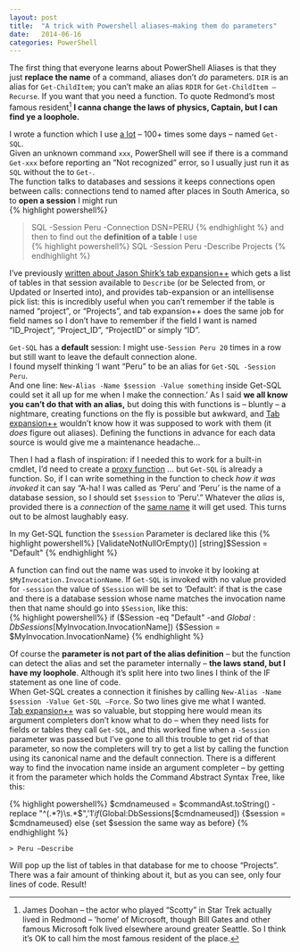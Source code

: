 ```yaml
---
layout: post
title:  "A trick with Powershell aliases–making them do parameters"
date:   2014-06-16
categories: PowerShell
--- 
```

The first thing that everyone learns about PowerShell Aliases is that they just **replace the name** of a command, aliases don’t _do_ parameters.
`DIR` is an alias for `Get-ChildItem`; you can’t make an alias `RDIR` for `Get-ChildItem –Recurse`. If you want that you need a function.
To quote Redmond’s most famous resident[^1] **I canna change the laws of physics, Captain, but I can find ye a loophole.**

I wrote a function which I use <u>a lot</u> – 100+ times some days – named `Get-SQL`.    
Given an unknown command `xxx`,  PowerShell will see if there is a command `Get-xxx` before reporting an “Not recognized” error, so I usually just run it as `SQL` without the to `Get-`.    
The function talks to databases and sessions it keeps connections open between calls: connections tend to named after places in South America, so to **open a session** I might run    
{% highlight powershell%}
> SQL -Session Peru -Connection DSN=PERU
{% endhighlight %}
and then to find out the **definition of a table** I use   
{% highlight powershell%}
> SQL -Session Peru -Describe Projects
{% endhighlight %}

I’ve previously [written about Jason Shirk’s tab expansion++](/powershell/2013/07/05/TabCompletionPlusPlus.html) which gets a list of tables in that session available to `Describe` (or be Selected from, or Updated or Inserted into), and provides tab-expansion or an intellisense pick list: this is incredibly useful when you can’t remember if the table is named “project”, or “Projects”, and tab expansion++ does the same job for field names so I don’t have to remember if the field I want is named “ID_Project”, “Project_ID”, “ProjectID” or simply “ID”.

`Get-SQL` has a **default** session: I might use`-Session Peru 20` times in a row but still want to leave the default connection alone.    
I found myself thinking ‘I want “Peru” to be an alias for `Get-SQL -Session Peru`.    
And one line: `New-Alias -Name $session -Value something` inside Get-SQL could set it all up for me when I make the connection.’
As I said **we all know you can’t do that with an alias,** but doing this with functions is – bluntly – a nightmare, creating functions on the fly is possible but awkward, and [Tab expansion++](https://github.com/lzybkr/TabExpansionPlusPlus) wouldn’t know how it was supposed to work with them (it _does_ figure out aliases). Defining the functions in advance for each data source is would give me a maintenance headache…

Then I had a flash of inspiration: if I needed this to work for a built-in cmdlet, I’d need to create a [proxy function](/powershell/2012/02/04/ProxyFunctions.html) … but `Get-SQL` is already a function. So, if I can write something in the function to check _how it was invoked_ it can say “A-ha! I was called as ‘Peru’ and ‘Peru’ is the name of a database session, so I should set `$session` to ‘Peru’.” Whatever the _alias_ is, provided there is a _connection_ of the <u>same name</u> it will get used. This turns out to be almost laughably easy.

In my Get-SQL function the `$session` Parameter is declared like this
{% highlight powershell%}
[ValidateNotNullOrEmpty()]
[string]$Session = "Default"
{% endhighlight %}


A function can find out the name was used to invoke it by looking at `$MyInvocation.InvocationName`. If `Get-SQL` is invoked with no value provided for `-session` the value of `$Session` will be set to  ‘Default’: if that is the case and there is a database session whose name matches the invocation name then that name should go into `$Session`, like this:   
{% highlight powershell%}
if ($Session -eq "Default" -and  $Global:DbSessions[$MyInvocation.InvocationName])
    {$Session = $MyInvocation.InvocationName}
{% endhighlight %}

Of course the **parameter is not part of the alias definition** – but the function can detect the alias and set the parameter internally – **the laws stand, but I have my loophole**. Although it’s split here into two lines I think of the IF statement as one line of code.    
When Get-SQL creates a connection it finishes by calling `New-Alias -Name $session -Value Get-SQL –Force`. So two lines give me what I wanted.   
[Tab expansion++](https://github.com/lzybkr/TabExpansionPlusPlus) was so valuable, but stopping here would mean its argument completers don’t know what to do – when they need lists for fields or tables they call `Get-SQL`, and this worked fine when a `-Session` parameter was passed but I’ve gone to all this trouble to get rid of that parameter, so now the completers will try to get a list by calling the function using its canonical name and the default connection. There is a different way to find the invocation name inside an argument completer – by getting it from the parameter which holds the *C*ommand *A*bstract *S*yntax *T*ree, like this:   

{% highlight powershell%}
$cmdnameused = $commandAst.toString() -replace "^(.*?)\s.*$",'$1'
if ($Global:DbSessions[$cmdnameused]) {$session = $cmdnameused}
else {set $session the same way as before} 
{% endhighlight %}

`> Peru –Describe`     

Will pop up the list of tables in that database for me to choose “Projects”. There was a fair amount of thinking about it, but as you can see, only four lines of code. Result!

[^1]: James Doohan – the actor who played “Scotty” in Star Trek actually lived in Redmond – ‘home’ of Microsoft, though Bill Gates and other famous Microsoft folk lived elsewhere around greater Seattle. So I think it’s OK to call him the most famous resident of the place.